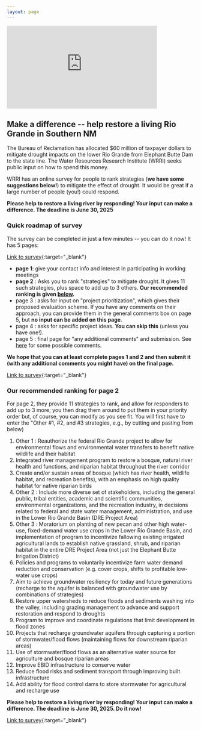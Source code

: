 ```yaml
---
layout: page
---
```


<!--
<iframe width="280" height="157" src="https://www.youtube.com/embed/X1NruG6V8H4?si=q7fb5VPWY9lmv-V-" title="YouTube video player" frameborder="0" allow="accelerometer; autoplay; clipboard-write; encrypted-media; gyroscope; picture-in-picture; web-share" referrerpolicy="strict-origin-when-cross-origin" allowfullscreen></iframe>

<iframe width="300" height="170" src="https://www.youtube.com/embed/ZdokBepbSkg" title="The Water Is Coming ¡Ya Viene La Agua! Draft 1" frameborder="0" allow="accelerometer; autoplay; clipboard-write; encrypted-media; gyroscope; picture-in-picture; web-share" referrerpolicy="strict-origin-when-cross-origin" allowfullscreen></iframe>
-->

<iframe width="400" height="220" src="https://www.youtube.com/embed/Kgab5ICoWJI" title="The Water Is Coming ¡Ya Viene La Agua!" frameborder="0" allow="accelerometer; autoplay; clipboard-write; encrypted-media; gyroscope; picture-in-picture; web-share" referrerpolicy="strict-origin-when-cross-origin" allowfullscreen></iframe>

## Make a difference -- help restore a living Rio Grande in Southern NM

   The Bureau of Reclamation has allocated $60 million of taxpayer dollars to mitigate drought impacts on the lower Rio Grande from Elephant Butte Dam to the state line. The Water Resources Research Institute (WRRI) seeks public input on how to spend this money. 

WRRI has an online survey for people to rank strategies (**we have some suggestions below!**) to mitigate the effect of drought. It would be great if a large number of people (you!) could respond. 

**Please help to restore a living river by responding! Your input can make a difference. The deadline is June 30, 2025**

### Quick roadmap of survey

   The survey can be completed in just a few minutes -- you can do it now! It has 5 pages:

   [Link to survey](https://survey123.arcgis.com/share/2acd82fb2ab94a9e915283875d4fdc1d){:target="_blank"}

- **page 1**: give your contact info and interest in participating in working meetings
- **page 2** : Asks you to rank "strategies" to mitigate drought. It gives 11 such strategies, plus space to add up to 3 others. **Our recommended ranking is given [below](#ranking).**
- page 3 : asks for input on "project prioritization", which gives their proposed evaluation scheme.  If you have any comments on their approach, you can provide them in the general comments box on page 5, but **no input can be added on this page**.
- page 4 : asks for specific project ideas. **You can skip this** (unless you have one!). 
- page 5 : final page for "any additional comments" and submission. See [here](comments) for some possible comments.

**We hope that you can at least complete pages 1 and 2 and then submit it (with any additional comments you might have) on the final page.**

   [Link to survey](https://survey123.arcgis.com/share/2acd82fb2ab94a9e915283875d4fdc1d){:target="_blank"}

### Our recommended ranking for page 2

<A NAME=ranking> 

For page 2, they provide 11 strategies to rank, and allow for responders to add up to 3 more; you then drag them around to put them in your priority order but, of course, you can modify as you see fit.
You will first have to enter the "Other #1, #2, and #3 strategies, e.g., by cutting and pasting from below) 

1. Other 1 : Reauthorize the federal Rio Grande project to allow for environmental flows and environmental water transfers to benefit native wildlife and their habitat
1. Integrated river management program to restore a bosque, natural river health and functions, and riparian habitat throughout the river corridor
1. Create and/or sustain areas of bosque (which has river health, wildlife habitat, and recreation benefits), with an emphasis on high quality habitat for native riparian birds
1. Other 2 : Include more diverse set of stakeholders, including the general public, tribal entities, academic and scientific communities, environmental organizations, and the recreation industry, in decisions related to federal and state water management, administration, and use in the Lower Rio Grande Basin (DRE Project Area)
1. Other 3 : Moratorium on planting of new pecan and other high water-use, fixed-demand water use crops in the Lower Rio Grande Basin, and implementation of program to incentivize fallowing existing irrigated agricultural lands to establish native grassland, shrub, and riparian habitat in the entire DRE Project Area (not just the Elephant Butte Irrigation District)
1. Policies and programs to voluntarily incentivize farm water demand reduction and conservation (e.g. cover crops, shifts to profitable low-water use crops)
1. Aim to achieve groundwater resiliency for today and future generations (recharge to the aquifer is balanced with groundwater use by combinations of strategies)
1. Restore upper watersheds to reduce floods and sediments washing into the valley, including grazing management to advance and support restoration and respond to droughts
1. Program to improve and coordinate regulations that limit development in flood zones
1. Projects that recharge groundwater aquifers through capturing a portion of stormwater/flood flows (maintaining flows for downstream riparian areas)
1. Use of stormwater/flood flows as an alternative water source for agriculture and bosque riparian areas
1. Improve EBID infrastructure to conserve water
1. Reduce flood risks and sediment transport through improving built infrastructure
1. Add ability for flood control dams to store stormwater for agricultural and recharge use

**Please help to restore a living river by responding! Your input can make a difference. The deadline is June 30, 2025. Do it now!**

   [Link to survey](https://survey123.arcgis.com/share/2acd82fb2ab94a9e915283875d4fdc1d){:target="_blank"}



